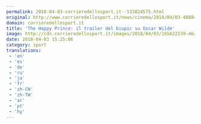 ```yaml
---
permalink: 2018-04-03-corrieredellosport.it--533824575.html
original: http://www.corrieredellosport.it/news/cinema/2018/04/03-40884555/the_happy_prince_il_trailer_del_biopic_su_oscar_wilde/
domain: corrieredellosport.it
title: 'The Happy Prince: il trailer del biopic su Oscar Wilde'
image: http://cdn.corrieredellosport.it/images/2018/04/03/165622539-46aa0b38-3782-41d5-894d-b447f55bd7d4.jpg
date: 2018-04-03 15:25:06
category: sport
translations: 
 - 'en'
 - 'es'
 - 'de'
 - 'ru'
 - 'ja'
 - 'fr'
 - 'zh-CN'
 - 'zh-TW'
 - 'ar'
 - 'pt'
 - 'hy'
---
```



